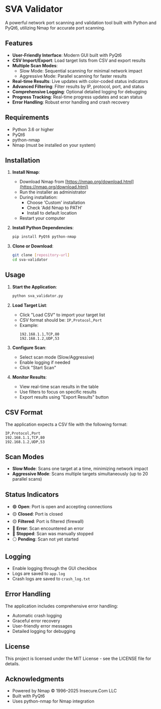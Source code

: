 # SVA Validator

A powerful network port scanning and validation tool built with Python and PyQt6, utilizing Nmap for accurate port scanning.

## Features

- **User-Friendly Interface**: Modern GUI built with PyQt6
- **CSV Import/Export**: Load target lists from CSV and export results
- **Multiple Scan Modes**:
  - Slow Mode: Sequential scanning for minimal network impact
  - Aggressive Mode: Parallel scanning for faster results
- **Real-time Results**: Live updates with color-coded status indicators
- **Advanced Filtering**: Filter results by IP, protocol, port, and status
- **Comprehensive Logging**: Optional detailed logging for debugging
- **Progress Tracking**: Real-time progress updates and scan status
- **Error Handling**: Robust error handling and crash recovery

## Requirements

- Python 3.6 or higher
- PyQt6
- python-nmap
- Nmap (must be installed on your system)

## Installation

1. **Install Nmap**:
   - Download Nmap from [https://nmap.org/download.html](https://nmap.org/download.html)
   - Run the installer as administrator
   - During installation:
     - Choose 'Custom' installation
     - Check 'Add Nmap to PATH'
     - Install to default location
   - Restart your computer

2. **Install Python Dependencies**:
   ```bash
   pip install PyQt6 python-nmap
   ```

3. **Clone or Download**:
   ```bash
   git clone [repository-url]
   cd sva-validator
   ```

## Usage

1. **Start the Application**:
   ```bash
   python sva_validator.py
   ```

2. **Load Target List**:
   - Click "Load CSV" to import your target list
   - CSV format should be: `IP,Protocol,Port`
   - Example:
     ```
     192.168.1.1,TCP,80
     192.168.1.2,UDP,53
     ```

3. **Configure Scan**:
   - Select scan mode (Slow/Aggressive)
   - Enable logging if needed
   - Click "Start Scan"

4. **Monitor Results**:
   - View real-time scan results in the table
   - Use filters to focus on specific results
   - Export results using "Export Results" button

## CSV Format

The application expects a CSV file with the following format:
```
IP,Protocol,Port
192.168.1.1,TCP,80
192.168.1.2,UDP,53
```

## Scan Modes

- **Slow Mode**: Scans one target at a time, minimizing network impact
- **Aggressive Mode**: Scans multiple targets simultaneously (up to 20 parallel scans)

## Status Indicators

- 🟢 **Open**: Port is open and accepting connections
- 🟡 **Closed**: Port is closed
- 🟡 **Filtered**: Port is filtered (firewall)
- 🔴 **Error**: Scan encountered an error
- 🔴 **Stopped**: Scan was manually stopped
- ⚪ **Pending**: Scan not yet started

## Logging

- Enable logging through the GUI checkbox
- Logs are saved to `app.log`
- Crash logs are saved to `crash_log.txt`

## Error Handling

The application includes comprehensive error handling:
- Automatic crash logging
- Graceful error recovery
- User-friendly error messages
- Detailed logging for debugging

## License

This project is licensed under the MIT License - see the LICENSE file for details.

## Acknowledgments

- Powered by Nmap © 1996–2025 Insecure.Com LLC
- Built with PyQt6
- Uses python-nmap for Nmap integration 
